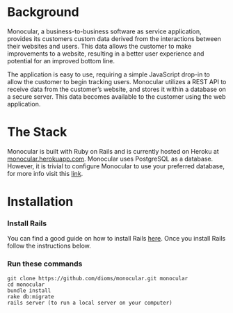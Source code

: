 # Background
Monocular, a business-to-business software as service application, provides its customers custom data derived from the interactions between their websites and users. This data allows the customer to make improvements to a website, resulting in a better user experience and potential for an improved bottom line.

The application is easy to use, requiring a simple JavaScript drop-in to allow the customer to begin tracking users. Monocular utilizes a REST API to receive data from the customer’s website, and stores it within a database on a secure server. This data becomes available to the customer using the web application.

# The Stack
Monocular is built with Ruby on Rails and is currently hosted on Heroku at [monocular.herokuapp.com](monocular.herokuapp.com). Monocular uses PostgreSQL as a database. However, it is trivial to configure Monocular to use your preferred database, for more info visit this [link](http://guides.rubyonrails.org/configuring.html#configuring-a-database).

# Installation
### Install Rails
You can find a good guide on how to install Rails [here](http://railsapps.github.io/installing-rails.html). Once you install Rails follow the instructions below.

### Run these commands
    git clone https://github.com/dioms/monocular.git monocular
    cd monocular
    bundle install
    rake db:migrate
    rails server (to run a local server on your computer)
